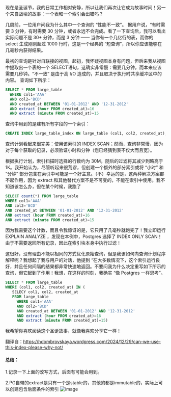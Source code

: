 现在是圣诞节，我的日常工作相对安静，所以让我们再次让它成为故事时间！另一个来自战壕的故事：一个表和一个索引会出错吗？

几周前，一位用户问我为什么其中一个查询的 “性能不一致”。 据用户说，“有时需要 3 分钟，有时需要 30 分钟，或者永远不会完成。看了一下查询后，我可以看出实际问题不是 30+ 分钟，而是 3 分钟 —— 当你有一个几亿行的表，而你的 select 生成刚刚超过 1000 行时，这是一个经典的 “短查询”，所以你应该能够在几毫秒内获得结果。

最初的查询是针对自联接的视图，起初，我怀疑视图本身有问题，但后来我从视图中提取出一个表的一个 SELECT语句，这确实非常慢：需要几分钟，而本来应该需要几秒钟。“不一致” 是由于高 I/O 造成的，并且取决于执行时共享缓冲区中的内容。 查询如下所示：

```sql
SELECT * FROM large_table
  WHERE col1='AAA'
  AND col2='BCD'
  AND created_at BETWEEN '01-01-2012' AND '12-31-2012'
  AND extract (hour FROM created_at)=16
  AND extract (minute FROM created_at)=15
```

查询中用到的是建有所有字段的一个索引：

```sql
CREATE INDEX large_table_index ON large_table (col1, col2, created_at);
```

查询计划看起来很完美：使用该索引的 INDEX SCAN；然而，查询非常慢，因为对于每个获取的记录，必须验证小时和分钟（您已经猜到表不仅大而且宽）。

根据执行计划，索引扫描时选择的行数约为 30M，随后的过滤将其减少到略高于 1K。我开始认为，尽管听起来很荒谬，但创建一个额外的部分索引或将 “小时” 和 “分钟” 部分包含在索引中可能是一个好主意。（不）幸运的是，这两种解决方案都不起作用，因为 extract 和其他替代方案不是不可变的，不能在索引中使用。我不知道该怎么办，但在某个时候，我跑了

```sql
SELECT count(*) FROM large_table
WHERE col1='AAA'
AND col2='BCD'
AND created_at BETWEEN '01-01-2012' AND '12-31-2012'
AND extract (hour FROM created_at)=16
AND extract (minute FROM created_at)=15
```

因为我需要这个计数，而且令我惊讶的是，它只用了几毫秒就跑完了！我立即运行 EXPLAIN ANALYZE ，发现在本例中，Postgres 选择了 INDEX ONLY SCAN！由于不需要返回所有记录，因此在索引块本身中执行过滤！

这很好，没有理由不能以相同的方式优化原始查询，但是我该如何向查询计划程序解释呢？我想起了我与用户的对话，他提到 “在大多数情况下，这个索引运行良好，并且任何间隔的结果都非常快速地返回。不要问我为什么决定重写如下所示的查询，但它起到了作用！我想，在这样的时刻，我确实 “像 Postgres 一样思考”。

```sql
SELECT * FROM large_table
WHERE (col1, col2, created_at) IN (
   SELECY col1, col2, created_at 
   FROM large_table
     WHERE col1='AAA'
     AND col2='BCD'
     AND created_at BETWEEN '01-01-2012' AND '12-31-2012'
     AND extract (hour FROM created_at)=16
     AND extract (minute FROM created_at)=15)
```

我希望你喜欢阅读这个圣诞故事，就像我喜欢分享它一样！



翻译自：https://hdombrovskaya.wordpress.com/2024/12/29/can-we-use-this-index-please-why-not/




#### 总结：

1.记录一下上面的改写方式，后面有可能会用到。

2.PG自带的extract是只有一个是stable的，其他的都是immutable的，实际上可以创建包含后面条件的索引
![image](https://github.com/user-attachments/assets/7a6ea76b-a149-4e2b-970d-5b8b838237c7)

